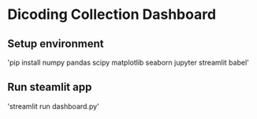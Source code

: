 # Dicoding Collection Dashboard
## Setup environment
'pip install numpy pandas scipy matplotlib seaborn jupyter streamlit babel'
## Run steamlit app
'streamlit run dashboard.py'
